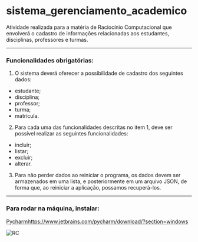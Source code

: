 # sistema_gerenciamento_academico
Atividade realizada para a matéria de Raciocínio Computacional que envolverá o cadastro de informações relacionadas aos estudantes, disciplinas, professores e turmas.

----
### Funcionalidades obrigatórias:
1) O sistema deverá oferecer a possibilidade de cadastro dos seguintes dados:
* estudante;
* disciplina;
* professor;
* turma;
* matrícula.

2) Para cada uma das funcionalidades descritas no item 1, deve ser possível realizar as seguintes
funcionalidades:
* incluir;
* listar;
* excluir;
* alterar.

3) Para não perder dados ao reiniciar o programa, os dados devem ser armazenados em uma lista, e
posteriormente em um arquivo JSON, de forma que, ao reiniciar a aplicação, possamos recuperá-los.

----
### Para rodar na máquina, instalar:
[Pycharm](https://www.jetbrains.com/pycharm/download/?section=windows)https://www.jetbrains.com/pycharm/download/?section=windows

![RC](https://github.com/scheillaartifon/sistema_gerenciamento_academico/assets/47155635/d02f35b5-07c9-4bc7-85b2-0d6a7176655b)
